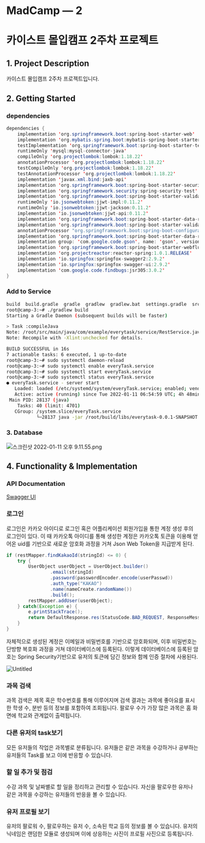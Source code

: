 # MadCamp — 2

# 카이스트 몰입캠프 2주차 프로젝트

## 1. Project Description

카이스트 몰입캠프 2주차 프로젝트입니다. 

## 2. Getting Started

### dependencies

```java
dependencies {
	implementation 'org.springframework.boot:spring-boot-starter-web'
	implementation 'org.mybatis.spring.boot:mybatis-spring-boot-starter:2.2.0'
	testImplementation 'org.springframework.boot:spring-boot-starter-test'
	runtimeOnly 'mysql:mysql-connector-java'
	compileOnly 'org.projectlombok:lombok:1.18.22'
	annotationProcessor 'org.projectlombok:lombok:1.18.22'
	testCompileOnly 'org.projectlombok:lombok:1.18.22'
	testAnnotationProcessor 'org.projectlombok:lombok:1.18.22'
	implementation 'javax.xml.bind:jaxb-api'
	implementation 'org.springframework.boot:spring-boot-starter-security'
	implementation 'org.springframework.security:spring-security-test'
	implementation 'org.springframework.boot:spring-boot-starter-validation' //유효성 검증관련. @NotNull 등
	runtimeOnly 'io.jsonwebtoken:jjwt-impl:0.11.2'
	runtimeOnly 'io.jsonwebtoken:jjwt-jackson:0.11.2'
	implementation 'io.jsonwebtoken:jjwt-api:0.11.2'
	implementation 'org.springframework.boot:spring-boot-starter-data-redis'
	implementation 'org.springframework.boot:spring-boot-starter-validation'
	annotationProcessor "org.springframework.boot:spring-boot-configuration-processor"
	implementation 'org.springframework.boot:spring-boot-starter-data-redis'
	implementation group: 'com.google.code.gson', name: 'gson', version: '2.8.2'
	implementation 'org.springframework.boot:spring-boot-starter-webflux'
	implementation 'org.projectreactor:reactor-spring:1.0.1.RELEASE'
	implementation 'io.springfox:springfox-swagger2:2.9.2'
	implementation 'io.springfox:springfox-swagger-ui:2.9.2'
	implementation 'com.google.code.findbugs:jsr305:3.0.2'
}
```

### Add to Service

```bash
build  build.gradle  gradle  gradlew  gradlew.bat  settings.gradle  src
root@camp-3:~# ./gradlew build
Starting a Gradle Daemon (subsequent builds will be faster)

> Task :compileJava
Note: /root/src/main/java/com/example/everytask/service/RestService.java uses unchecked or unsafe operations.
Note: Recompile with -Xlint:unchecked for details.

BUILD SUCCESSFUL in 16s
7 actionable tasks: 6 executed, 1 up-to-date
root@camp-3:~# sudo systemctl daemon-reload
root@camp-3:~# sudo systemctl enable everyTask.service
root@camp-3:~# sudo systemctl start everyTask.service
root@camp-3:~# sudo systemctl status everyTask.service
● everyTask.service - server start
   Loaded: loaded (/etc/systemd/system/everyTask.service; enabled; vendor preset
   Active: active (running) since Tue 2022-01-11 06:54:59 UTC; 4h 48min ago
 Main PID: 28137 (java)
    Tasks: 40 (limit: 4701)
   CGroup: /system.slice/everyTask.service
           └─28137 java -jar /root/build/libs/everytask-0.0.1-SNAPSHOT.jar
```

### 3. Database

![스크린샷 2022-01-11 오후 9.11.55.png](MadCamp%20%E2%80%94%202%201a3a0c18cee84438bb453a6094f6315a/%E1%84%89%E1%85%B3%E1%84%8F%E1%85%B3%E1%84%85%E1%85%B5%E1%86%AB%E1%84%89%E1%85%A3%E1%86%BA_2022-01-11_%E1%84%8B%E1%85%A9%E1%84%92%E1%85%AE_9.11.55.png)

## 4. Functionality & Implementation

### API Documentation

[Swagger UI](http://192.249.18.137/swagger-ui.html)

### 로그인

로그인은 카카오 아이디로 로그인 혹은 어플리케이션 회원가입을 통한 계정 생성 후의 로그인이 있다. 이 때 카카오톡 아이디를 통해 생성한 계정은 카카오톡 토큰을 이용해 얻어온 uid를 기반으로 새로운 암호화 과정을 거쳐 Json Web Token을 지급받게 된다. 

```java
if (restMapper.findKakaoId(stringId) <= 0) {
    try {
        UserObject userObject = UserObject.builder()
                .email(stringId)
                .password(passwordEncoder.encode(userPasswd))
                .auth_type("KAKAO")
                .name(nameCreate.randomName())
                .build();
        restMapper.addUser(userObject);
    } catch(Exception e) {
        e.printStackTrace();
        return DefaultResponse.res(StatusCode.BAD_REQUEST, ResponseMessage.ALREADY_EXISTS);
    }
}
```

자체적으로 생성된 계정은 이메일과 비밀번호를 기반으로 암호화되며, 이후 비밀번호는 단방향 복호화 과정을 거쳐 데이터베이스에 등록된다. 이렇게 데이터베이스에 등록된 암호는 Spring Security기반으로 유저의 토큰에 담긴 정보와 함께 인증 절차에 사용된다.

![Untitled](MadCamp%20%E2%80%94%202%201a3a0c18cee84438bb453a6094f6315a/Untitled.png)

### 과목 검색

과목 검색은 제목 혹은 학수번호를 통해 이루어지며 검색 결과는 과목에 좋아요를 표시한 학생 수, 분반 등의 정보를 포함하여 조회됩니다. 팔로우 수가 가장 많은 과목은 홈 화면에 학교와 관계없이 출력됩니다.

### 다른 유저의 task보기

모든 유저들의 작업은 과목별로 분류됩니다. 유저들은 같은 과목을 수강하거나 공부하는 유저들의  Task를 보고 이에 반응할 수 있습니다.

### 할 일 추가 및 점검

수강 과목 및 날짜별로 할 일을 정리하고 관리할 수 있습니다. 자신을 팔로우한 유저나 같은 과목을 수강하는 유저들의 반응을 볼 수 있습니다.

### 유저 프로필 보기

유저의 팔로워 수, 팔로우하는 유저 수, 소속된 학교 등의 정보를 볼 수 있습니다. 유저의 닉네임은 랜덤한 모듈로 생성되며 이에 상응하는 사진이 프로필 사진으로 등록됩니다.